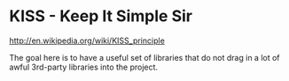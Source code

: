 KISS - Keep It Simple Sir
====

http://en.wikipedia.org/wiki/KISS_principle

The goal here is to have a useful set of libraries that do not drag in a lot of awful 3rd-party libraries into the project.
